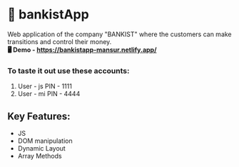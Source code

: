 # 💸 bankistApp

Web application of the company "BANKIST" where the customers can make transitions and control their money.<br>
__🖥 Demo - https://bankistapp-mansur.netlify.app/__


### To taste it out use these accounts:
 1. User - js PIN - 1111
 2. User - mi PIN - 4444

## Key Features:

- JS
- DOM manipulation
- Dynamic Layout
- Array Methods
